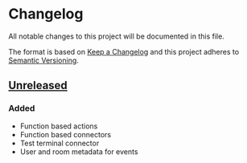 # Changelog
All notable changes to this project will be documented in this file.

The format is based on [Keep a Changelog](http://keepachangelog.com/en/1.0.0/)
and this project adheres to [Semantic Versioning](http://semver.org/spec/v2.0.0.html).

## [Unreleased]
### Added
- Function based actions
- Function based connectors
- Test terminal connector
- User and room metadata for events

[Unreleased]: https://github.com/scott-wilson/dosbot/compare/...HEAD
